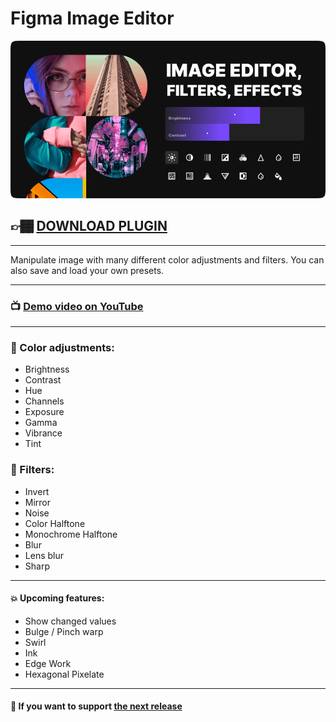 # Figma Image Editor

![Plugin preview](cover.png)

## 👉🏾 [DOWNLOAD PLUGIN](https://www.figma.com/community/plugin/914972720109480252/Image-Editor)

---

Manipulate image with many different color adjustments and filters.
You can also save and load your own presets.

---

### 📺 [Demo video on YouTube](https://youtu.be/Bij7PVnnRGE)

---

### 🎨 Color adjustments:

-   Brightness
-   Contrast
-   Hue
-   Channels
-   Exposure
-   Gamma
-   Vibrance
-   Tint

### 🚥 Filters:

-   Invert
-   Mirror
-   Noise
-   Color Halftone
-   Monochrome Halftone
-   Blur
-   Lens blur
-   Sharp

---

#### 💥 Upcoming features:

-   Show changed values
-   Bulge / Pinch warp
-   Swirl
-   Ink
-   Edge Work
-   Hexagonal Pixelate

---

#### 💸 If you want to support [the next release](https://www.paypal.com/paypalme/pavellaptev)
